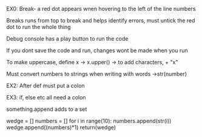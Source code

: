EX0:
Break- a red dot appears wnen hovering to the left of the line numbers

Breaks runs from top to break and helps identify errors, must untick the red dot to run the whole thing

Debug console has a play button to run the code

If you dont save the code and run, changes wont be made when you run

To make uppercase, define x -> x.upper() -> to add characters, + "x"

Must convert numbers to strings when writing with words ->str(number)

EX2: After def must put a colon

EX3: if, else etc all need a colon

something.append adds to a set

wedge = []
    numbers = []
    for i in range(10):
        numbers.append(str(i))
        wedge.append((numbers)*1)
    return(wedge)
